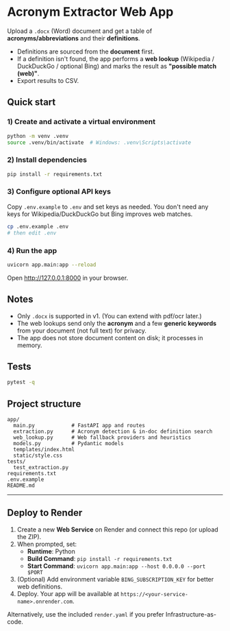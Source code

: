 # Acronym Extractor Web App

Upload a `.docx` (Word) document and get a table of **acronyms/abbreviations** and their **definitions**.

- Definitions are sourced from the **document** first.
- If a definition isn't found, the app performs a **web lookup** (Wikipedia / DuckDuckGo / optional Bing) and marks the result as **"possible match (web)"**.
- Export results to CSV.

## Quick start

### 1) Create and activate a virtual environment
```bash
python -m venv .venv
source .venv/bin/activate  # Windows: .venv\Scripts\activate
```

### 2) Install dependencies
```bash
pip install -r requirements.txt
```

### 3) Configure optional API keys
Copy `.env.example` to `.env` and set keys as needed. You don't need any keys for Wikipedia/DuckDuckGo but Bing improves web matches.

```bash
cp .env.example .env
# then edit .env
```

### 4) Run the app
```bash
uvicorn app.main:app --reload
```
Open http://127.0.0.1:8000 in your browser.

## Notes

- Only `.docx` is supported in v1. (You can extend with pdf/ocr later.)
- The web lookups send only the **acronym** and a few **generic keywords** from your document (not full text) for privacy.
- The app does not store document content on disk; it processes in memory.

## Tests
```bash
pytest -q
```

## Project structure
```
app/
  main.py            # FastAPI app and routes
  extraction.py      # Acronym detection & in-doc definition search
  web_lookup.py      # Web fallback providers and heuristics
  models.py          # Pydantic models
  templates/index.html
  static/style.css
tests/
  test_extraction.py
requirements.txt
.env.example
README.md
```


---

## Deploy to Render

1. Create a new **Web Service** on Render and connect this repo (or upload the ZIP).
2. When prompted, set:
   - **Runtime**: Python
   - **Build Command**: `pip install -r requirements.txt`
   - **Start Command**: `uvicorn app.main:app --host 0.0.0.0 --port $PORT`
3. (Optional) Add environment variable `BING_SUBSCRIPTION_KEY` for better web definitions.
4. Deploy. Your app will be available at `https://<your-service-name>.onrender.com`.

Alternatively, use the included `render.yaml` if you prefer Infrastructure-as-code.
